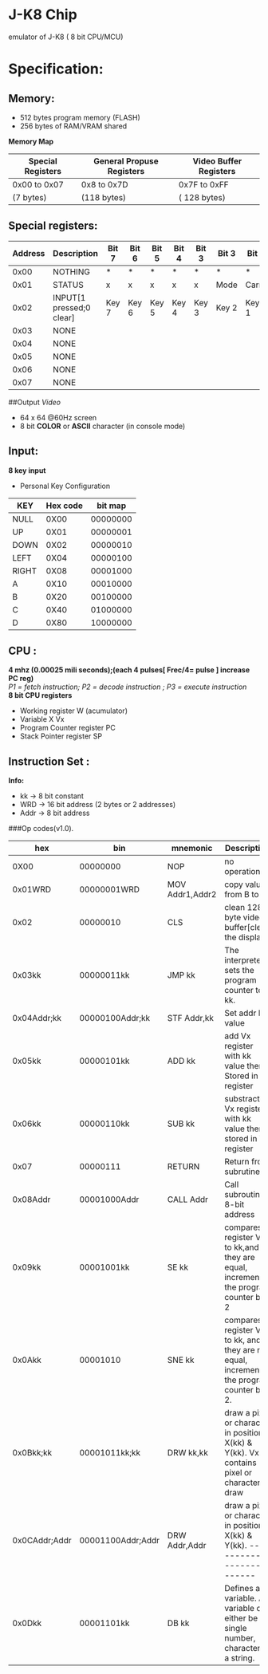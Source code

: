 # J-K8 Chip
emulator of J-K8 ( 8 bit CPU/MCU) 
# Specification:
## Memory:
* 512 bytes program memory (FLASH)
* 256 bytes  of RAM/VRAM shared 

**Memory Map**

 Special Registers  | General Propuse Registers| Video Buffer Registers
-------|---------|---------
0x00 to 0x07|    0x8 to 0x7D   | 0x7F to 0xFF
 (7 bytes)  |    (118 bytes)   | ( 128 bytes)
 
## Special registers:
Address| Description |Bit 7|Bit 6|Bit 5|Bit 4|Bit 3|Bit 3|Bit 2|Bit 0
-------|-------|-------|-------|-------|-------|-------|-------|-------|-------|
0x00   | NOTHING|*|*|*|*|*|*|*|*
0x01   | STATUS |x|x|x|x|x|Mode|Carry|Zero
0x02   | INPUT[1 pressed;0 clear] |Key 7|Key 6|Key 5|Key 4|Key 3|Key 2|Key 1|key 0
0x03   | NONE | | | | | | | |  
0x04   | NONE | | | | | | | |  
0x05   | NONE | | | | | | | |  
0x06   | NONE | | | | | | | |  
0x07  | NONE | | | | | | | |  
##Output
*Video*
* 64 x 64 @60Hz screen
* 8 bit **COLOR** or **ASCII** character (in console mode)


## Input:
**8 key input**
* Personal Key Configuration

 KEY   | Hex code|   bit map
-------|---------|---------
 NULL  |   0X00  |   00000000
 UP    |   0X01  |   00000001
 DOWN  |   0X02  |   00000010
 LEFT  |   0X04  |   00000100
 RIGHT |   0X08  |   00001000
 A     |   0X10  |   00010000
 B     |   0X20  |   00100000
 C     |   0X40  |   01000000
 D     |   0X80  |   10000000



## CPU :
**4 mhz (0.00025 mili seconds);(each 4 pulses[ Frec/4= pulse ] increase PC reg)** </br>
*P1 = fetch instruction; P2 = decode instruction ; P3 = execute instruction </br>*
**8 bit CPU registers**
* Working register               W  (acumulator)
* Variable X                     Vx
* Program Counter register       PC
* Stack Pointer register         SP

## Instruction Set :

**Info:**
* kk  ->  8 bit constant
* WRD ->  16 bit address (2 bytes or 2 addresses)
* Addr -> 8 bit address

###Op codes(v1.0).

 hex     | bin     | mnemonic    |Description
---------|---------|---------|---------|
0X00     |00000000   |NOP              | no operation.
0x01WRD  |00000001WRD|MOV Addr1,Addr2  | copy value from B to A.
0x02     |00000010   |CLS              | clean 128 byte video buffer[clean the display]
0x03kk   |00000011kk |JMP kk           | The interpreter sets the program counter to kk.
0x04Addr;kk  |00000100Addr;kk |STF Addr,kk           | Set addr kk value
0x05kk   |00000101kk |ADD kk           | add Vx register with kk value them Stored in W register
0x06kk   |00000110kk |SUB kk           | substract Vx register with kk value them stored in W register
0x07     |00000111 |RETURN             | Return from subrutine
0x08Addr |00001000Addr| CALL Addr      | Call subroutine, 8-bit address 
0x09kk   |00001001kk| SE kk            |compares register Vx to kk,and if they are equal, increments the program counter by 2
0x0Akk   |00001010  | SNE kk           |compares register Vx to kk, and if they are not equal, increments the program counter by 2.
0x0Bkk;kk |00001011kk;kk| DRW kk,kk      | draw a pixel or character in position X(kk) & Y(kk). Vx contains pixel or character to draw
0x0CAddr;Addr|00001100Addr;Addr| DRW Addr,Addr| draw a pixel or character in position X(kk) & Y(kk). --------------------------
0x0Dkk | 00001101kk|DB kk | Defines a variable. A variable can either be a single number, character or a string.

